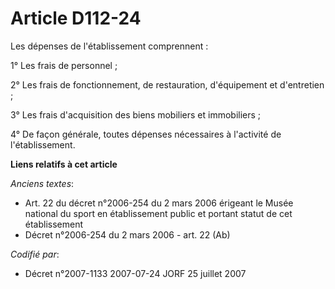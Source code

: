 # Article D112-24

Les dépenses de l'établissement comprennent :

1° Les frais de personnel ;

2° Les frais de fonctionnement, de restauration, d'équipement et d'entretien ;

3° Les frais d'acquisition des biens mobiliers et immobiliers ;

4° De façon générale, toutes dépenses nécessaires à l'activité de l'établissement.

**Liens relatifs à cet article**

_Anciens textes_:

  - Art. 22 du décret n°2006-254 du 2 mars 2006 érigeant le Musée national du sport en établissement public et portant statut de cet établissement
  - Décret n°2006-254 du 2 mars 2006 - art. 22 (Ab)

_Codifié par_:

  - Décret n°2007-1133 2007-07-24 JORF 25 juillet 2007
